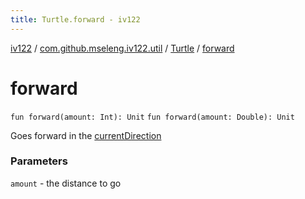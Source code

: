 ```yaml
---
title: Turtle.forward - iv122
---
```


[iv122](../../index.md) / [com.github.mseleng.iv122.util](../index.md) / [Turtle](index.md) / [forward](.)

# forward

`fun forward(amount: Int): Unit`
`fun forward(amount: Double): Unit`

Goes forward in the [currentDirection](#)

### Parameters

`amount` - the distance to go
